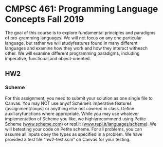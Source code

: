 # CMPSC 461: Programming Language Concepts Fall 2019
The goal of this course is to explore fundamental principles and paradigms of pro-gramming languages.  We will not focus on any one particular language, but rather we will studyfeatures found in many different languages and examine how they work and how they interact witheach other.  We will examine different programming paradigms, including imperative, functional,and object-oriented.

## HW2
### **Scheme**
For this assignment, you need to submit your solution as one single file to Canvas.  You may NOT use anyof Scheme’s imperative features (assignment/loops) or anything else not covered in class.  Define auxiliaryfunctions where appropriate.  While you may use whatever implementation of Scheme you like, we highlyrecommend using Petite Scheme (www.scheme.com) or repl.it (www.repl.it/languages/scheme). We will betesting your code on Petite scheme. For all problems, you can assume all inputs obey the types as specified in a problem. We have provided a test file “hw2-test.scm” on Canvas for your testing.
